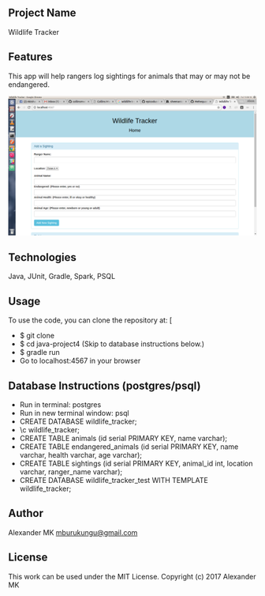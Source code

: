 ## Project Name
Wildlife Tracker

## Features
This app will help rangers log sightings for animals that may or may not be endangered.

![screenshot of project](wildlife-tracker.png)

## Technologies
Java, JUnit, Gradle, Spark, PSQL

## Usage
To use the code, you can clone the repository at: [
* $ git clone
* $ cd java-project4 (Skip to database instructions below.)
* $ gradle run
* Go to localhost:4567 in your browser

## Database Instructions (postgres/psql)
* Run in terminal: postgres
* Run in new terminal window: psql
* CREATE DATABASE wildlife_tracker;
* \c wildlife_tracker;
* CREATE TABLE animals (id serial PRIMARY KEY, name varchar);
* CREATE TABLE endangered_animals (id serial PRIMARY KEY, name varchar, health varchar, age varchar);
* CREATE TABLE sightings (id serial PRIMARY KEY, animal_id int, location varchar, ranger_name varchar);
* CREATE DATABASE wildlife_tracker_test WITH TEMPLATE wildlife_tracker;

## Author
Alexander MK
mburukungu@gmail.com

## License
This work can be used under the MIT License.
Copyright (c) 2017 Alexander MK
